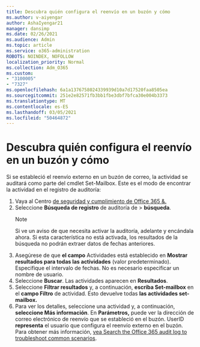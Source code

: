 ```yaml
---
title: Descubra quién configura el reenvío en un buzón y cómo
ms.author: v-aiyengar
author: AshaIyengar21
manager: dansimp
ms.date: 02/26/2021
ms.audience: Admin
ms.topic: article
ms.service: o365-administration
ROBOTS: NOINDEX, NOFOLLOW
localization_priority: Normal
ms.collection: Adm_O365
ms.custom:
- "3100005"
- "7327"
ms.openlocfilehash: 6a1a1376758024339939d10a7d17520faa8505ea
ms.sourcegitcommit: 251e2e82571fb3bb1fbe3dbf7bfca30e004b3373
ms.translationtype: MT
ms.contentlocale: es-ES
ms.lasthandoff: 03/05/2021
ms.locfileid: "50464872"
---
```

# <a name="find-out-who-set-up-forwarding-on-a-mailbox-and-how"></a>Descubra quién configura el reenvío en un buzón y cómo

Si se estableció el reenvío externo en un buzón de correo, la actividad se auditará como parte del cmdlet Set-Mailbox. Este es el modo de encontrar la actividad en el registro de auditoría:

1. Vaya al Centro [de seguridad y cumplimiento de Office 365 &.](https://go.microsoft.com/fwlink/p/?linkid=2077143)
1. Seleccione **Búsqueda de registro** de auditoría de >  **búsqueda**.
    > [!NOTE]
    > Si ve un aviso de que necesita activar la auditoría, adelante y encándala ahora. Si esta característica no está activada, los resultados de la búsqueda no podrán extraer datos de fechas anteriores.
1. Asegúrese de que **el campo** Actividades está establecido en **Mostrar resultados para todas las actividades** (valor predeterminado). Especifique el intervalo de fechas. No es necesario especificar un nombre de usuario.
1. Seleccione **Buscar**. Las actividades aparecen en **Resultados**.
1. Seleccione **Filtrar resultados** y, a continuación, **escriba Set-mailbox** en el **campo Filtro** de actividad. Esto devuelve todas **las actividades set-mailbox.**
1. Para ver los detalles, seleccione una actividad y, a continuación, **seleccione Más información**. En **Parámetros,** puede ver la dirección de correo electrónico de reenvío que se estableció en el buzón. UserID **representa** el usuario que configura el reenvío externo en el buzón.
Para obtener más información, [vea Search the Office 365 audit log to troubleshoot common scenarios](https://go.microsoft.com/fwlink/?linkid=2103944).